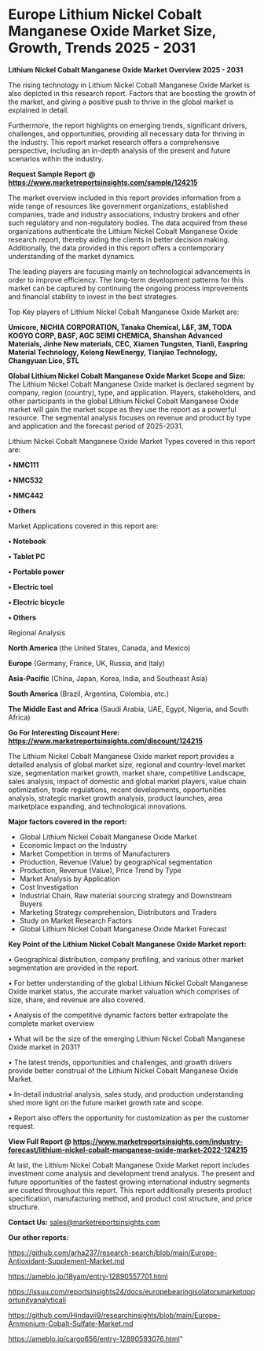 # Europe Lithium Nickel Cobalt Manganese Oxide Market Size, Growth, Trends 2025 - 2031

<Strong> Lithium Nickel Cobalt Manganese Oxide Market Overview 2025 - 2031</strong>

The rising technology in Lithium Nickel Cobalt Manganese Oxide Market is also depicted in this research report. Factors that are boosting the growth of the market, and giving a positive push to thrive in the global market is explained in detail.

Furthermore, the report highlights on emerging trends, significant drivers, challenges, and opportunities, providing all necessary data for thriving in the industry. This report market research offers a comprehensive perspective, including an in-depth analysis of the present and future scenarios within the industry.

<strong>Request Sample Report @ <a href=https://www.marketreportsinsights.com/sample/124215>https://www.marketreportsinsights.com/sample/124215</a></strong>

The market overview included in this report provides information from a wide range of resources like government organizations, established companies, trade and industry associations, industry brokers and other such regulatory and non-regulatory bodies. The data acquired from these organizations authenticate the Lithium Nickel Cobalt Manganese Oxide research report, thereby aiding the clients in better decision making. Additionally, the data provided in this report offers a contemporary understanding of the market dynamics.

The leading players are focusing mainly on technological advancements in order to improve efficiency. The long-term development patterns for this market can be captured by continuing the ongoing process improvements and financial stability to invest in the best strategies.

Top Key players of Lithium Nickel Cobalt Manganese Oxide Market are:

<strong>Umicore, NICHIA CORPORATION, Tanaka Chemical, L&F, 3M, TODA KOGYO CORP, BASF, AGC SEIMI CHEMICA, Shanshan Advanced Materials, Jinhe New materials, CEC, Xiamen Tungsten, Tianli, Easpring Material Technology, Kelong NewEnergy, Tianjiao Technology, Changyuan Lico, STL</strong>

<strong><b>Global Lithium Nickel Cobalt Manganese Oxide Market Scope and Size:</b></strong>
The Lithium Nickel Cobalt Manganese Oxide market is declared segment by company, region (country), type, and application. Players, stakeholders, and other participants in the global Lithium Nickel Cobalt Manganese Oxide market will gain the market scope as they use the report as a powerful resource. The segmental analysis focuses on revenue and product by type and application and the forecast period of 2025-2031.

Lithium Nickel Cobalt Manganese Oxide Market Types covered in this report are:

<strong>• NMC111

• NMC532

• NMC442

• Others</strong>

Market Applications covered in this report are:

<strong>• Notebook

• Tablet PC

• Portable power

• Electric tool

• Electric bicycle

• Others</strong> 

Regional Analysis

<strong>North America</strong> (the United States, Canada, and Mexico)

<strong>Europe</strong> (Germany, France, UK, Russia, and Italy)

<strong>Asia-Pacific</strong> (China, Japan, Korea, India, and Southeast Asia)

<strong>South America</strong> (Brazil, Argentina, Colombia, etc.)

<strong>The Middle East and Africa</strong> (Saudi Arabia, UAE, Egypt, Nigeria, and South Africa)

<strong>Go For Interesting Discount Here: <a href=https://www.marketreportsinsights.com/discount/124215>https://www.marketreportsinsights.com/discount/124215</a></strong>

The Lithium Nickel Cobalt Manganese Oxide market report provides a detailed analysis of global market size, regional and country-level market size, segmentation market growth, market share, competitive Landscape, sales analysis, impact of domestic and global market players, value chain optimization, trade regulations, recent developments, opportunities analysis, strategic market growth analysis, product launches, area marketplace expanding, and technological innovations.

<strong><b>Major factors covered in the report:</b></strong>
<ul>
  <li>Global Lithium Nickel Cobalt Manganese Oxide Market </li>
  <li>Economic Impact on the Industry</li>
  <li>Market Competition in terms of Manufacturers</li>
  <li>Production, Revenue (Value) by geographical segmentation</li>
  <li>Production, Revenue (Value), Price Trend by Type</li>
  <li>Market Analysis by Application</li>
  <li>Cost Investigation</li>
  <li>Industrial Chain, Raw material sourcing strategy and Downstream Buyers</li>
  <li>Marketing Strategy comprehension, Distributors and Traders</li>
  <li>Study on Market Research Factors</li>
  <li>Global Lithium Nickel Cobalt Manganese Oxide Market Forecast</li>
</ul>

<strong><b>Key Point of the Lithium Nickel Cobalt Manganese Oxide Market report:</b></strong>

• Geographical distribution, company profiling, and various other market segmentation are provided in the report.

• For better understanding of the global Lithium Nickel Cobalt Manganese Oxide market status, the accurate market valuation which comprises of size, share, and revenue are also covered.

• Analysis of the competitive dynamic factors better extrapolate the complete market overview

• What will be the size of the emerging Lithium Nickel Cobalt Manganese Oxide market in 2031?

• The latest trends, opportunities and challenges, and growth drivers provide better construal of the Lithium Nickel Cobalt Manganese Oxide Market.

• In-detail industrial analysis, sales study, and production understanding shed more light on the future market growth rate and scope.

• Report also offers the opportunity for customization as per the customer request.

<strong><b>View Full Report @ <a href=https://www.marketreportsinsights.com/industry-forecast/lithium-nickel-cobalt-manganese-oxide-market-2022-124215>https://www.marketreportsinsights.com/industry-forecast/lithium-nickel-cobalt-manganese-oxide-market-2022-124215</a></b></strong>


At last, the Lithium Nickel Cobalt Manganese Oxide Market report includes investment come analysis and development trend analysis. The present and future opportunities of the fastest growing international industry segments are coated throughout this report. This report additionally presents product specification, manufacturing method, and product cost structure, and price structure.

<strong>Contact Us:</strong>
sales@marketreportsinsights.com

<strong>Our other reports:</strong>

<a href=https://github.com/arha237/research-search/blob/main/Europe-Antioxidant-Supplement-Market.md>https://github.com/arha237/research-search/blob/main/Europe-Antioxidant-Supplement-Market.md</a>

<a href=https://ameblo.jp/18yam/entry-12890557701.html>https://ameblo.jp/18yam/entry-12890557701.html</a>

<a href=https://issuu.com/reportsinsights24/docs/europebearingisolatorsmarketopportunityanalyticali>https://issuu.com/reportsinsights24/docs/europebearingisolatorsmarketopportunityanalyticali</a>

<a href=https://github.com/Hindavii9/researchinsights/blob/main/Europe-Ammonium-Cobalt-Sulfate-Market.md>https://github.com/Hindavii9/researchinsights/blob/main/Europe-Ammonium-Cobalt-Sulfate-Market.md</a>

<a href=https://ameblo.jp/cargo656/entry-12890593076.html>https://ameblo.jp/cargo656/entry-12890593076.html</a>"

